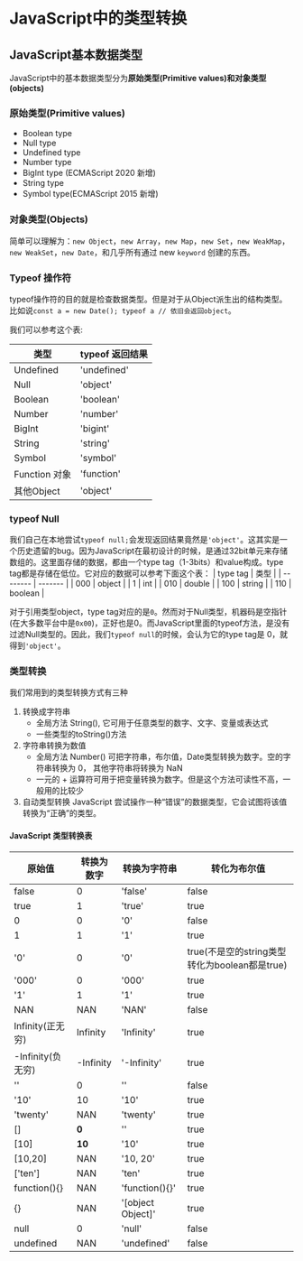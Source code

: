 # JavaScript中的类型转换

## JavaScript基本数据类型
JavaScript中的基本数据类型分为**原始类型(Primitive values)**和**对象类型(objects)**

### 原始类型(Primitive values)
+ Boolean type
+ Null type
+ Undefined type
+ Number type
+ BigInt type (ECMAScript 2020 新增)
+ String type
+ Symbol type(ECMAScript 2015 新增)

### 对象类型(Objects)
简单可以理解为：`new Object`，`new Array`，`new Map`，`new Set`，`new WeakMap`，`new WeakSet`，`new Date`，和几乎所有通过 new `keyword` 创建的东西。

### Typeof 操作符
typeof操作符的目的就是检查数据类型。但是对于从Object派生出的结构类型。
比如说`const a = new Date(); typeof a // 依旧会返回object`。

我们可以参考这个表:

| 类型          | typeof 返回结果 |
| ------------- | --------------- |
| Undefined     | 'undefined'     |
| Null          | 'object'        |
| Boolean       | 'boolean'       |
| Number        | 'number'        |
| BigInt        | 'bigint'        |
| String        | 'string'        |
| Symbol        | 'symbol'        |
| Function 对象 | 'function'      |
| 其他Object    | 'object'        |

### typeof Null
我们自己在本地尝试`typeof null;`会发现返回结果竟然是`'object'`。这其实是一个历史遗留的bug。因为JavaScript在最初设计的时候，是通过32bit单元来存储数组的。这里面存储的数据，都由一个type tag（1-3bits）和value构成。type tag都是存储在低位。它对应的数据可以参考下面这个表：
| type tag | 类型    |
| -------- | ------- |
| 000      | object  |
| 1        | int     |
| 010      | double  |
| 100      | string  |
| 110      | boolean |

对于引用类型object，type tag对应的是`0`。然而对于Null类型，机器码是空指针(在大多数平台中是`0x00`)，正好也是0。而JavaScript里面的typeof方法，是没有过滤Null类型的。因此，我们`typeof null`的时候，会认为它的type tag是 0，就得到`'object'`。

### 类型转换
我们常用到的类型转换方式有三种
1. 转换成字符串
   - 全局方法 String(), 它可用于任意类型的数字、文字、变量或表达式
   - 一些类型的toString()方法
2. 字符串转换为数值
   - 全局方法 Number() 可把字符串，布尔值，Date类型转换为数字。空的字符串转换为 0， 其他字符串将转换为 NaN
   - 一元的 + 运算符可用于把变量转换为数字。但是这个方法可读性不高，一般用的比较少
3. 自动类型转换
   JavaScript 尝试操作一种“错误”的数据类型，它会试图将该值转换为“正确”的类型。

#### JavaScript 类型转换表
| 原始值            | 转换为数字 | 转换为字符串      | 转化为布尔值                                  |
| ----------------- | ---------- | ----------------- | --------------------------------------------- |
| false             | 0          | 'false'           | false                                         |
| true              | 1          | 'true'            | true                                          |
| 0                 | 0          | '0'               | false                                         |
| 1                 | 1          | '1'               | true                                          |
| '0'               | 0          | '0'               | true(不是空的string类型转化为boolean都是true) |
| '000'             | 0          | '000'             | true                                          |
| '1'               | 1          | '1'               | true                                          |
| NAN               | NAN        | 'NAN'             | false                                         |
| Infinity(正无穷)  | Infinity   | 'Infinity'        | true                                          |
| -Infinity(负无穷) | -Infinity  | '-Infinity'       | true                                          |
| ''                | 0          | ''                | false                                         |
| '10'              | 10         | '10'              | true                                          |
| 'twenty'          | NAN        | 'twenty'          | true                                          |
| []                | **0**      | ''                | true                                          |
| [10]              | **10**     | '10'              | true                                          |
| [10,20]           | NAN        | '10, 20'          | true                                          |
| ['ten']           | NAN        | 'ten'             | true                                          |
| function(){}      | NAN        | 'function(){}'    | true                                          |
| {}                | NAN        | '[object Object]' | true                                          |
| null              | 0          | 'null'            | false                                         |
| undefined         | NAN        | 'undefined'       | false                                         |
